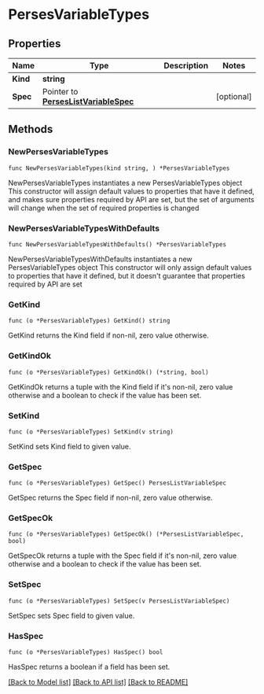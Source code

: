 # PersesVariableTypes

## Properties

Name | Type | Description | Notes
------------ | ------------- | ------------- | -------------
**Kind** | **string** |  | 
**Spec** | Pointer to [**PersesListVariableSpec**](PersesListVariableSpec.md) |  | [optional] 

## Methods

### NewPersesVariableTypes

`func NewPersesVariableTypes(kind string, ) *PersesVariableTypes`

NewPersesVariableTypes instantiates a new PersesVariableTypes object
This constructor will assign default values to properties that have it defined,
and makes sure properties required by API are set, but the set of arguments
will change when the set of required properties is changed

### NewPersesVariableTypesWithDefaults

`func NewPersesVariableTypesWithDefaults() *PersesVariableTypes`

NewPersesVariableTypesWithDefaults instantiates a new PersesVariableTypes object
This constructor will only assign default values to properties that have it defined,
but it doesn't guarantee that properties required by API are set

### GetKind

`func (o *PersesVariableTypes) GetKind() string`

GetKind returns the Kind field if non-nil, zero value otherwise.

### GetKindOk

`func (o *PersesVariableTypes) GetKindOk() (*string, bool)`

GetKindOk returns a tuple with the Kind field if it's non-nil, zero value otherwise
and a boolean to check if the value has been set.

### SetKind

`func (o *PersesVariableTypes) SetKind(v string)`

SetKind sets Kind field to given value.


### GetSpec

`func (o *PersesVariableTypes) GetSpec() PersesListVariableSpec`

GetSpec returns the Spec field if non-nil, zero value otherwise.

### GetSpecOk

`func (o *PersesVariableTypes) GetSpecOk() (*PersesListVariableSpec, bool)`

GetSpecOk returns a tuple with the Spec field if it's non-nil, zero value otherwise
and a boolean to check if the value has been set.

### SetSpec

`func (o *PersesVariableTypes) SetSpec(v PersesListVariableSpec)`

SetSpec sets Spec field to given value.

### HasSpec

`func (o *PersesVariableTypes) HasSpec() bool`

HasSpec returns a boolean if a field has been set.


[[Back to Model list]](../README.md#documentation-for-models) [[Back to API list]](../README.md#documentation-for-api-endpoints) [[Back to README]](../README.md)



